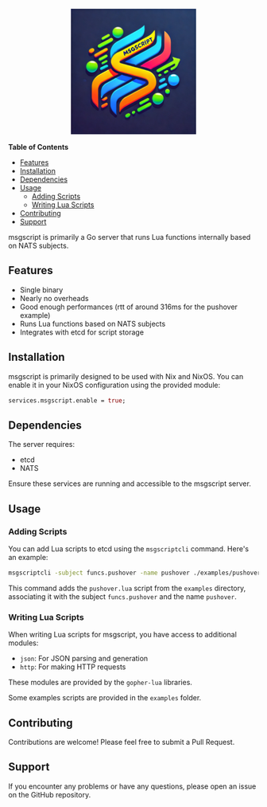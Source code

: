 <p align="center">
  <img src="logo.webp" width="50%" height="50%">
</p>

<!-- markdown-toc start - Don't edit this section. Run M-x markdown-toc-refresh-toc -->
**Table of Contents**

- [Features](#features)
- [Installation](#installation)
- [Dependencies](#dependencies)
- [Usage](#usage)
    - [Adding Scripts](#adding-scripts)
    - [Writing Lua Scripts](#writing-lua-scripts)
- [Contributing](#contributing)
- [Support](#support)

<!-- markdown-toc end -->


msgscript is primarily a Go server that runs Lua functions internally based on NATS subjects.

## Features

- Single binary
- Nearly no overheads
- Good enough performances (rtt of around 316ms for the pushover example)
- Runs Lua functions based on NATS subjects
- Integrates with etcd for script storage

## Installation

msgscript is primarily designed to be used with Nix and NixOS. You can enable it in your NixOS configuration using the provided module:

```nix
services.msgscript.enable = true;
```

## Dependencies

The server requires:
- etcd
- NATS

Ensure these services are running and accessible to the msgscript server.

## Usage

### Adding Scripts

You can add Lua scripts to etcd using the `msgscriptcli` command. Here's an example:

```bash
msgscriptcli -subject funcs.pushover -name pushover ./examples/pushover.lua
```

This command adds the `pushover.lua` script from the `examples` directory, associating it with the subject `funcs.pushover` and the name `pushover`.

### Writing Lua Scripts

When writing Lua scripts for msgscript, you have access to additional modules:

- `json`: For JSON parsing and generation
- `http`: For making HTTP requests

These modules are provided by the `gopher-lua` libraries.

Some examples scripts are provided in the `examples` folder.

## Contributing

Contributions are welcome! Please feel free to submit a Pull Request.

## Support

If you encounter any problems or have any questions, please open an issue on the GitHub repository.
